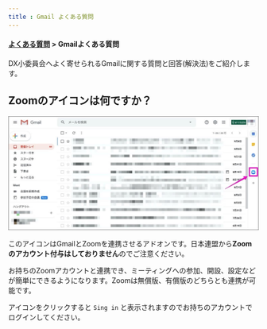 ```yaml
---
title : Gmail よくある質問
---
```


#### [よくある質問](../index.md) > Gmailよくある質問

DX小委員会へよく寄せられるGmailに関する質問と回答(解決法)をご紹介します。

## Zoomのアイコンは何ですか？
![](img/01.jpg)

このアイコンはGmailとZoomを連携させるアドオンです。日本連盟から**Zoomのアカウント付与はしておりません**のでご注意ください。

お持ちのZoomアカウントと連携でき、ミーティングへの参加、開設、設定などが簡単にできるようになります。Zoomは無償版、有償版のどちらとも連携が可能です。

アイコンをクリックすると `Sing in` と表示されますのでお持ちのアカウントでログインしてください。